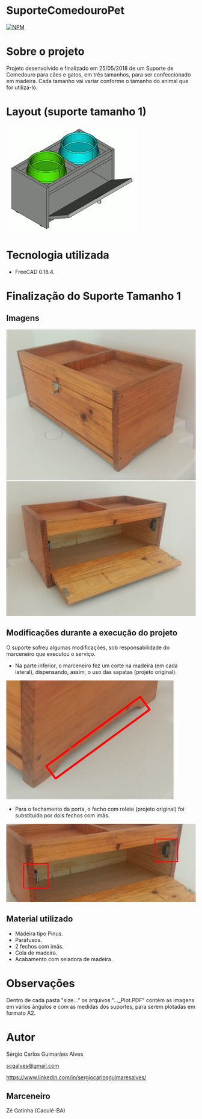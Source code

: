 # SuporteComedouroPet
[![NPM](https://img.shields.io/npm/l/react)](https://github.com/scgalves/SuporteComedouroPet/blob/main/LICENSE)

# Sobre o projeto
Projeto desenvolvido e finalizado em 25/05/2018 de um Suporte de Comedouro para cães e gatos, em três tamanhos, para ser confeccionado em madeira. Cada tamanho vai variar conforme o tamanho do animal que for utilizá-lo.

# Layout (suporte tamanho 1)
![Imagem 0](https://github.com/scgalves/SuporteComedouroPet/blob/main/size1/img/animacao.gif)

# Tecnologia utilizada
* FreeCAD 0.18.4.

# Finalização do Suporte Tamanho 1
## Imagens
![Imagem 1](https://github.com/scgalves/SuporteComedouroPet/blob/main/size1/presentation/final-1.jpeg)
![Imagem 2](https://github.com/scgalves/SuporteComedouroPet/blob/main/size1/presentation/final-2.jpeg)

## Modificações durante a execução do projeto
O suporte sofreu algumas modificações, sob responsabilidade do marceneiro que executou o serviço.
* Na parte inferior, o marceneiro fez um corte na madeira (em cada lateral), dispensando, assim, o uso das sapatas (projeto original).

![Imagem 3](https://github.com/scgalves/SuporteComedouroPet/blob/main/size1/presentation/final-3.jpeg)

* Para o fechamento da porta, o fecho com rolete (projeto original) foi substituído por dois fechos com imãs.

![Imagem 4](https://github.com/scgalves/SuporteComedouroPet/blob/main/size1/presentation/final-4.jpeg)
## Material utilizado
* Madeira tipo Pinus.
* Parafusos.
* 2 fechos com imãs.
* Cola de madeira.
* Acabamento com seladora de madeira.

# Observações
Dentro de cada pasta "size..." os arquivos "..._Plot.PDF" contém as imagens em vários ângulos e com as medidas dos suportes, para serem plotadas em formato A2.

# Autor
Sérgio Carlos Guimarães Alves

scgalves@gmail.com

https://www.linkedin.com/in/sergiocarlosguimaresalves/

## Marceneiro
Zé Gatinha (Caculé-BA)
